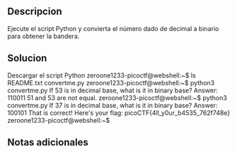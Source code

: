 ## Descripcion 

Ejecute el script Python y convierta el número dado de decimal a binario para obtener la bandera.
## Solucion

Descargar el script Python
zeroone1233-picoctf@webshell:~$ ls
README.txt  convertme.py
zeroone1233-picoctf@webshell:~$ python3 convertme.py
If 53 is in decimal base, what is it in binary base?
Answer: 110011
51 and 53 are not equal.
zeroone1233-picoctf@webshell:~$ python3 convertme.py
If 37 is in decimal base, what is it in binary base?
Answer: 100101
That is correct! Here's your flag: picoCTF{4ll_y0ur_b4535_762f748e}
zeroone1233-picoctf@webshell:~$ 
## Notas adicionales

